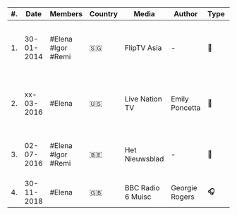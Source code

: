 |   #.  |  Date    |    Members             |   Country         |   Media                       |   Author                          |   Type    		|   Original link    																															|
|-------|----------|------------------------|-------------------|-------------------------------|-----------------------------------|-------------------|-----------------------------------------------------------------------------------------------------------------------------------------------|
|	1.	|30-01-2014|	#Elena #Igor #Remi	|	:singapore:		|	FlipTV Asia					|	-								|	:movie_camera:	|	[Flip Music Interview with Daughter @ Laneway Singapore](http://web.archive.org/web/20140417101657/http://vimeo.com/85504202)				|
|	2.	|xx-03-2016|	#Elena				|	:us:			|	Live Nation TV				|	Emily Poncetta					|	:memo:			|	[Find Your Inner Fighter: A Conversation with Daughter | Live Nation TV](https://lntv.com/en_us/article/daughter-elena-tonra-interview-2016)|
|	3.	|02-07-2016|	#Elena #Igor #Remi	|	:belgium:		|	Het Nieuwsblad				|	-								|	:movie_camera:	|	[Elena Tonra (Daughter): 'Ik zou mainstage besterven'](https://www.nieuwsblad.be/cnt/dmf20160702_02367883)									|
|	4.	|30-11-2018|	#Elena				|	:uk:			|	BBC Radio 6 Muisc			|	Georgie Rogers					|	:headphones:	|	[Shaun Keaveny #MASO](https://www.bbc.co.uk/programmes/m0001c5f)																			|			

